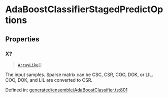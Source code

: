 # AdaBoostClassifierStagedPredictOptions

## Properties

### X?

> [`ArrayLike`](../types/ArrayLike.md)[]

The input samples. Sparse matrix can be CSC, CSR, COO, DOK, or LIL. COO, DOK, and LIL are converted to CSR.

Defined in:  [generated/ensemble/AdaBoostClassifier.ts:801](https://github.com/transitive-bullshit/scikit-learn-ts/blob/92ab806/packages/sklearn/src/generated/ensemble/AdaBoostClassifier.ts#L801)
